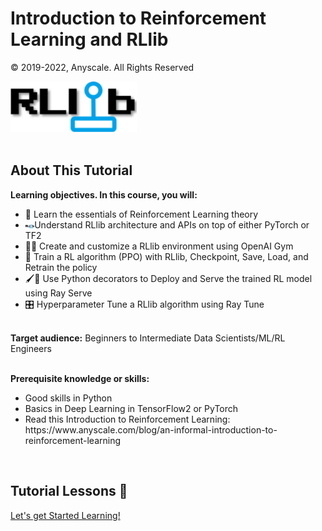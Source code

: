 # Introduction to Reinforcement Learning and RLlib

© 2019-2022, Anyscale. All Rights Reserved

<img src="images/rllib-logo.png" width="40%">
<br>
<br>

## About This Tutorial
 
<b>Learning objectives.  In this course, you will:</b>
<ul>
    <li>📖 Learn the essentials of Reinforcement Learning theory</li>
    <li><img width="3%" src="images/rllib-logo.png">Understand RLlib architecture and APIs on top of either PyTorch or TF2</li>
<li>👩‍💻 Create and customize a RLlib environment using OpenAI Gym</li>
<li>🤖  Train a RL algorithm (PPO) with RLlib, Checkpoint, Save, Load, and Retrain the policy</li>
<li>🖌️🎨 Use Python decorators to Deploy and Serve the trained RL model using Ray Serve</li>
<li>🎛  Hyperparameter Tune a RLlib algorithm using Ray Tune</li>
    </ul>

<br>
<b>Target audience:</b> 
Beginners to Intermediate Data Scientists/ML/RL Engineers <br>
<br>

<b>Prerequisite knowledge or skills:</b>
<ul>
    <li>Good skills in Python </li>
    <li>Basics in Deep Learning in TensorFlow2 or PyTorch </li>
<li>Read this Introduction to Reinforcement Learning: https://www.anyscale.com/blog/an-informal-introduction-to-reinforcement-learning </li>
</ul>

<br>
 
## Tutorial Lessons 📖

[Let's get Started Learning!](ex_00_rllib_notebooks_table_of_contents.ipynb)

